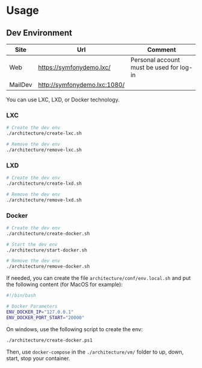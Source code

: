 # Usage

## Dev Environment

| Site | Url | Comment |
|------|-----|---------|
| Web     | https://symfonydemo.lxc/     | Personal account must be used for log-in | 
| MailDev | http://symfonydemo.lxc:1080/ |  |

You can use LXC, LXD, or Docker technology.

### LXC

```bash
# Create the dev env
./architecture/create-lxc.sh

# Remove the dev env
./architecture/remove-lxc.sh
```

### LXD

```bash
# Create the dev env
./architecture/create-lxd.sh

# Remove the dev env
./architecture/remove-lxd.sh
```

### Docker

```bash
# Create the dev env
./architecture/create-docker.sh

# Start the dev env
./architecture/start-docker.sh

# Remove the dev env
./architecture/remove-docker.sh
```

If needed, you can create the file `architecture/conf/env.local.sh` and put the following content (for MacOS for example):

```bash
#!/bin/bash

# Docker Parameters
ENV_DOCKER_IP="127.0.0.1"
ENV_DOCKER_PORT_START="20000"
```

On windows, use the following script to create the env:

```bash
./architecture/create-docker.ps1
```

Then, use `docker-compose` in the `./architecture/vm/` folder to up, down, start, stop your container.
